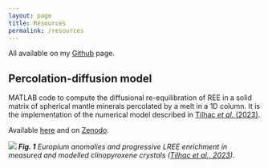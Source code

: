 ```yaml
---
layout: page
title: Resources
permalink: /resources
---
```

All available on my [Github](https://github.com/romaintilhac) page.

## Percolation-diffusion model

MATLAB code to compute the diffusional re-equilibration of REE in a solid matrix of spherical mantle minerals percolated by a melt in a 1D column. It is the implementation of the numerical model described in [Tilhac *et al.* (2023)](https://www.nature.com/articles/s41467-023-36753-0).

Available [here](https://github.com/romaintilhac/percolation-diffusion.git) and on [Zenodo](https://doi.org/10.5281/zenodo.8475).

<img
  src="{{ site.github.url }}/assets/img/diffusion.png"
/>
***Fig. 1** Europium anomalies and progressive LREE enrichment in measured and modelled clinopyroxene crystals ([Tilhac et al., 2023](https://www.nature.com/articles/s41467-023-36753-0)).*

